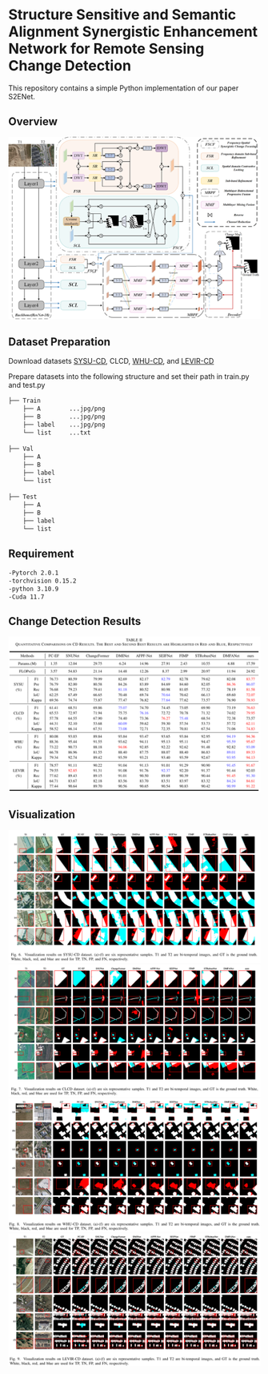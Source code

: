 # Structure Sensitive and Semantic Alignment Synergistic Enhancement  Network for Remote Sensing Change Detection
This repository contains a simple Python implementation of our paper S2ENet.

## Overview
![](https://github.com/ahaha-16/S2ENet/blob/main/S2ENet.png)

## Dataset Preparation
Download datasets [SYSU-CD](https://github.com/liumency/SYSU-CD), CLCD, [WHU-CD](http://gpcv.whu.edu.cn/data/building_dataset.html), and [LEVIR-CD](https://justchenhao.github.io/LEVIR/)

Prepare datasets into the following structure and set their path in train.py and test.py

    
    ├── Train
        ├── A        ...jpg/png
        ├── B        ...jpg/png
        ├── label    ...jpg/png
        └── list     ...txt
     
    ├── Val
        ├── A
        ├── B
        ├── label
        └── list
     
    ├── Test
        ├── A
        ├── B
        ├── label
        └── list
        
## Requirement


    -Pytorch 2.0.1  
    -torchvision 0.15.2  
    -python 3.10.9  
    -Cuda 11.7    
    
## Change Detection Results
![](https://github.com/ahaha-16/S2ENet/blob/main/change%20detection%20results/comparison.png)

## Visualization
![](https://github.com/ahaha-16/S2ENet/blob/main/change%20detection%20results/sysu.png)
![](https://github.com/ahaha-16/S2ENet/blob/main/change%20detection%20results/clcd.png)
![](https://github.com/ahaha-16/S2ENet/blob/main/change%20detection%20results/whu.png)
![](https://github.com/ahaha-16/S2ENet/blob/main/change%20detection%20results/levir.png)
